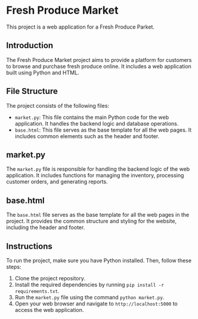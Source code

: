# Fresh Produce Market

This project is a web application for a Fresh Produce Parket.

## Introduction

The Fresh Produce Market project aims to provide a platform for customers to browse and purchase fresh produce online. It includes a web application built using Python and HTML.

## File Structure

The project consists of the following files:

- `market.py`: This file contains the main Python code for the web application. It handles the backend logic and database operations.
- `base.html`: This file serves as the base template for all the web pages. It includes common elements such as the header and footer.

## market.py

The `market.py` file is responsible for handling the backend logic of the web application. It includes functions for managing the inventory, processing customer orders, and generating reports.

## base.html

The `base.html` file serves as the base template for all the web pages in the project. It provides the common structure and styling for the website, including the header and footer.

## Instructions

To run the project, make sure you have Python installed. Then, follow these steps:

1. Clone the project repository.
2. Install the required dependencies by running `pip install -r requirements.txt`.
3. Run the `market.py` file using the command `python market.py`.
4. Open your web browser and navigate to `http://localhost:5000` to access the web application.


